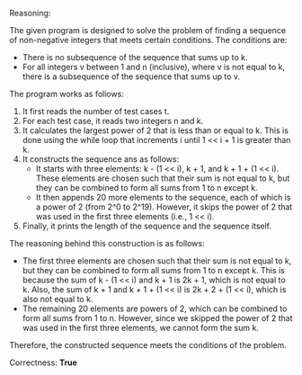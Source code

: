 Reasoning:

The given program is designed to solve the problem of finding a sequence of non-negative integers that meets certain conditions. The conditions are:

* There is no subsequence of the sequence that sums up to k.
* For all integers v between 1 and n (inclusive), where v is not equal to k, there is a subsequence of the sequence that sums up to v.

The program works as follows:

1. It first reads the number of test cases t.
2. For each test case, it reads two integers n and k.
3. It calculates the largest power of 2 that is less than or equal to k. This is done using the while loop that increments i until 1 << i + 1 is greater than k.
4. It constructs the sequence ans as follows:
   * It starts with three elements: k - (1 << i), k + 1, and k + 1 + (1 << i). These elements are chosen such that their sum is not equal to k, but they can be combined to form all sums from 1 to n except k.
   * It then appends 20 more elements to the sequence, each of which is a power of 2 (from 2^0 to 2^19). However, it skips the power of 2 that was used in the first three elements (i.e., 1 << i).
5. Finally, it prints the length of the sequence and the sequence itself.

The reasoning behind this construction is as follows:

* The first three elements are chosen such that their sum is not equal to k, but they can be combined to form all sums from 1 to n except k. This is because the sum of k - (1 << i) and k + 1 is 2k + 1, which is not equal to k. Also, the sum of k + 1 and k + 1 + (1 << i) is 2k + 2 + (1 << i), which is also not equal to k.
* The remaining 20 elements are powers of 2, which can be combined to form all sums from 1 to n. However, since we skipped the power of 2 that was used in the first three elements, we cannot form the sum k.

Therefore, the constructed sequence meets the conditions of the problem.

Correctness: **True**